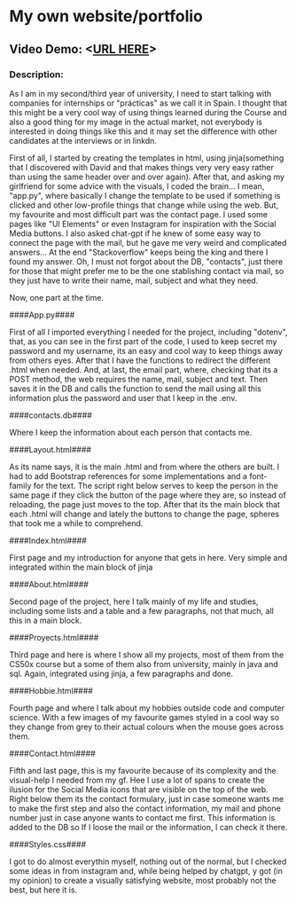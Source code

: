 # My own website/portfolio
## Video Demo:  <[URL HERE](https://youtu.be/Db6KyYO7Sno)>
### Description:

As I am in my second/third year of university, I need to start talking with companies
for internships or "prácticas" as we call it in Spain. I thought that this might be a
very cool way of using things learned during the Course and also a good thing for my
image in the actual market, not everybody is interested in doing things like this
and it may set the difference with other candidates at the interviews or in linkdn.


First of all, I started by creating the templates in html, using jinja(something that
I discovered with David and that makes things very very easy rather than using the same
header over and over again). After that, and asking my girlfriend for some advice with
the visuals, I coded the brain... I mean, "app.py", where basically I change the template
to be used if something is clicked and other low-profile things that change while using the
web. But, my favourite and most difficult part was the contact page. I used some pages like
"UI Elements" or even Instagram for inspiration with the Social Media buttons. I also
asked chat-gpt if he knew of some easy way to connect the page with the mail, but he gave
me very weird and complicated answers... At the end "Stackoverflow" keeps being the king
and there I found my answer. Oh, I must not forgot about the DB, "contacts", just there for
those that might prefer me to be the one stablishing contact via mail, so they just have to
write their name, mail, subject and what they need.

Now, one part at the time.

####App.py####

First of all I imported everything I needed for the project, including "dotenv", that, as you can see in the first part of the code, I used to keep secret my password and my username, its
an easy and cool way to keep things away from others eyes. After that I have the functions to
redirect the different .html when needed. And, at last, the email part, where, checking that
its a POST method, the web requires the name, mail, subject and text. Then saves it in the DB
and calls the function to send the mail using all this information plus the password and user
that I keep in the .env.

####contacts.db####

Where I keep the information about each person that contacts me.

####Layout.html####

As its name says, it is the main .html and from where the others are built.
I had to add Bootstrap references for some implementations and a font-family
for the text. The script right below serves to keep the person in the same page if they click
the button of the page where they are, so instead of reloading, the page just moves to the
top. After that its the main block that each .html will change and lately the buttons to
change the page, spheres that took me a while to comprehend.

####Index.html####

First page and my introduction for anyone that gets in here. Very simple and integrated within
the main block of jinja

####About.html####

Second page of the project, here I talk mainly of my life and studies, including some lists
and a table and a few paragraphs, not that much, all this in a main block.

####Proyects.html####

Third page and here is where I show all my projects, most of them from the CS50x course but
a some of them also from university, mainly in java and sql. Again, integrated using jinja,
a few paragraphs and done.

####Hobbie.html####

Fourth page and where I talk about my hobbies outside code and computer science. With a few images of my favourite games styled in a cool way so they change from grey to their
actual colours when the mouse goes across them.

####Contact.html####

Fifth and last page, this is my favourite because of its complexity and the visual-help I needed from my gf. Hee I use a lot of spans to create the ilusion for the Social Media icons
that are visible on the top of the web. Right below them its the contact formulary, just in case someone wants me to make the first step and also the contact information, my mail and
phone number just in case anyone wants to contact me first. This information is added to the DB
so If I loose the mail or the information, I can check it there.


####Styles.css####

I got to do almost everythin myself, nothing out of the normal, but I checked some ideas in from instagram and, while being helped by chatgpt, y got (in my opinion) to create a visually
satisfying website, most probably not the best, but here it is.
